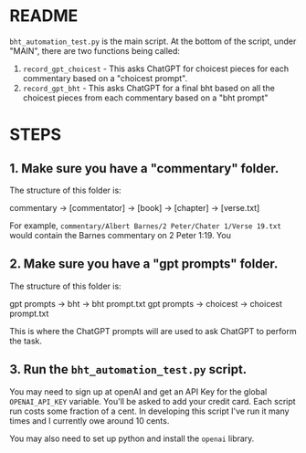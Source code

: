 # README

`bht_automation_test.py` is the main script. At the bottom of the script, under "MAIN", there are two functions being called:

1. `record_gpt_choicest` - This asks ChatGPT for choicest pieces for each commentary based on a "choicest prompt".
2. `record_gpt_bht` - This asks ChatGPT for a final bht based on all the choicest pieces from each commentary based on a "bht prompt"

# STEPS
## 1. Make sure you have a "commentary" folder. 
The structure of this folder is:

commentary -> [commentator] -> [book] -> [chapter] -> [verse.txt]

For example,
`commentary/Albert Barnes/2 Peter/Chater 1/Verse 19.txt` would contain the Barnes commentary on 2 Peter 1:19. You 

## 2. Make sure you have a "gpt prompts" folder.
The structure of this folder is:

gpt prompts -> bht -> bht prompt.txt
gpt prompts -> choicest -> choicest prompt.txt

This is where the ChatGPT prompts will are used to ask ChatGPT to perform the task.

## 3. Run the `bht_automation_test.py` script.
You may need to sign up at openAI and get an API Key for the global `OPENAI_API_KEY` variable. You'll be asked to add your credit card. Each script run costs some fraction of a cent. In developing this script I've run it many times and I currently owe around 10 cents. 

You may also need to set up python and install the `openai` library. 